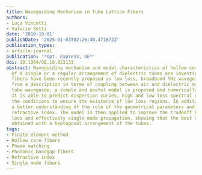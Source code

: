 ```yaml
---
title: Waveguiding Mechanism in Tube Lattice Fibers
authors:
- Luca Vincetti
- Valerio Setti
date: '2010-10-01'
publishDate: '2025-01-03T02:26:48.471672Z'
publication_types:
- article-journal
publication: '*Opt. Express, OE*'
doi: 10.1364/OE.18.023133
abstract: Waveguiding mechanism and modal characteristics of hollow core fibers consisting
  of a single or a regular arrangement of dielectric tubes are investigated. These
  fibers have been recently proposed as low loss, broadband THz waveguides. By starting
  from a description in terms of coupling between air and dielectric modes in a single
  tube waveguide, a simple and useful model is proposed and numerically validated.
  It is able to predict dispersion curves, high and low loss spectral regions, and
  the conditions to ensure the existence of low loss regions. In addition, it allows
  a better understanding of the role of the geometrical parameters and of the dielectric
  refractive index. The model is then applied to improve the tradeoff between low
  loss and effectively single mode propagation, showing that the best results are
  obtained with a heptagonal arrangement of the tubes.
tags:
- Finite element method
- Hollow core fibers
- Phase matching
- Photonic bandgap fibers
- Refractive index
- Single mode fibers
---
```

